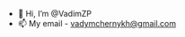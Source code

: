 - 👋 Hi, I’m @VadimZP
- 📫 My email - vadymchernykh@gmail.com

<!---
VadimZP/VadimZP is a ✨ special ✨ repository because its `README.md` (this file) appears on your GitHub profile.
You can click the Preview link to take a look at your changes.
--->
